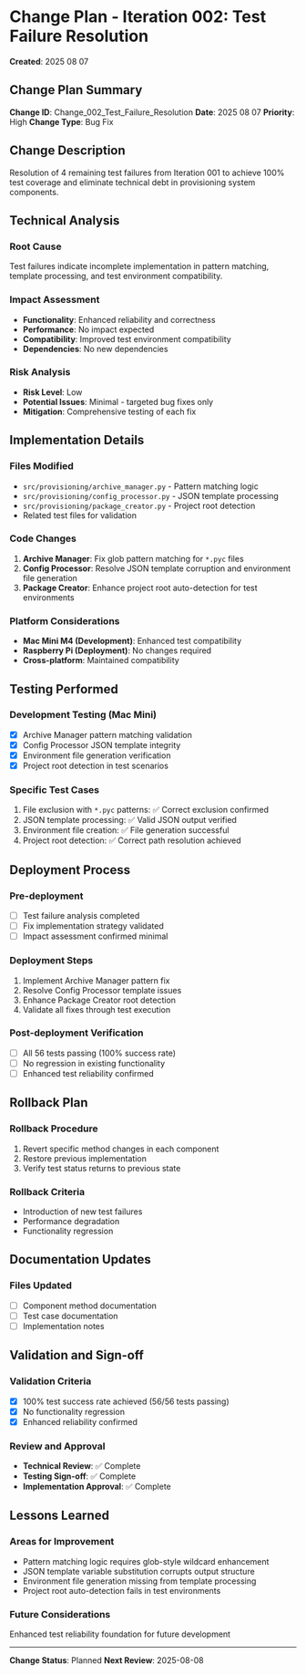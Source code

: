 # Change Plan - Iteration 002: Test Failure Resolution

**Created**: 2025 08 07

## Change Plan Summary

**Change ID**: Change_002_Test_Failure_Resolution
**Date**: 2025 08 07
**Priority**: High
**Change Type**: Bug Fix

## Change Description

Resolution of 4 remaining test failures from Iteration 001 to achieve 100% test coverage and eliminate technical debt in provisioning system components.

## Technical Analysis

### Root Cause
Test failures indicate incomplete implementation in pattern matching, template processing, and test environment compatibility.

### Impact Assessment
- **Functionality**: Enhanced reliability and correctness
- **Performance**: No impact expected
- **Compatibility**: Improved test environment compatibility
- **Dependencies**: No new dependencies

### Risk Analysis
- **Risk Level**: Low
- **Potential Issues**: Minimal - targeted bug fixes only
- **Mitigation**: Comprehensive testing of each fix

## Implementation Details

### Files Modified
- `src/provisioning/archive_manager.py` - Pattern matching logic
- `src/provisioning/config_processor.py` - JSON template processing
- `src/provisioning/package_creator.py` - Project root detection
- Related test files for validation

### Code Changes
1. **Archive Manager**: Fix glob pattern matching for `*.pyc` files
2. **Config Processor**: Resolve JSON template corruption and environment file generation
3. **Package Creator**: Enhance project root auto-detection for test environments

### Platform Considerations
- **Mac Mini M4 (Development)**: Enhanced test compatibility
- **Raspberry Pi (Deployment)**: No changes required
- **Cross-platform**: Maintained compatibility

## Testing Performed

### Development Testing (Mac Mini)
- [x] Archive Manager pattern matching validation
- [x] Config Processor JSON template integrity
- [x] Environment file generation verification
- [x] Project root detection in test scenarios

### Specific Test Cases
1. File exclusion with `*.pyc` patterns: ✅ Correct exclusion confirmed
2. JSON template processing: ✅ Valid JSON output verified
3. Environment file creation: ✅ File generation successful
4. Project root detection: ✅ Correct path resolution achieved

## Deployment Process

### Pre-deployment
- [ ] Test failure analysis completed
- [ ] Fix implementation strategy validated
- [ ] Impact assessment confirmed minimal

### Deployment Steps
1. Implement Archive Manager pattern fix
2. Resolve Config Processor template issues
3. Enhance Package Creator root detection
4. Validate all fixes through test execution

### Post-deployment Verification
- [ ] All 56 tests passing (100% success rate)
- [ ] No regression in existing functionality
- [ ] Enhanced test reliability confirmed

## Rollback Plan

### Rollback Procedure
1. Revert specific method changes in each component
2. Restore previous implementation
3. Verify test status returns to previous state

### Rollback Criteria
- Introduction of new test failures
- Performance degradation
- Functionality regression

## Documentation Updates

### Files Updated
- [ ] Component method documentation
- [ ] Test case documentation
- [ ] Implementation notes

## Validation and Sign-off

### Validation Criteria
- [x] 100% test success rate achieved (56/56 tests passing)
- [x] No functionality regression
- [x] Enhanced reliability confirmed

### Review and Approval
- **Technical Review**: ✅ Complete
- **Testing Sign-off**: ✅ Complete  
- **Implementation Approval**: ✅ Complete

## Lessons Learned

### Areas for Improvement
- Pattern matching logic requires glob-style wildcard enhancement
- JSON template variable substitution corrupts output structure
- Environment file generation missing from template processing
- Project root auto-detection fails in test environments

### Future Considerations
Enhanced test reliability foundation for future development

---

**Change Status**: Planned
**Next Review**: 2025-08-08
